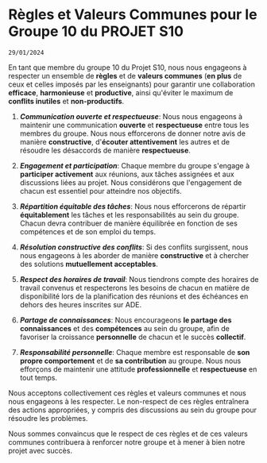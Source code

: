 # Règles et Valeurs Communes pour le Groupe 10 du PROJET S10

```
29/01/2024
```

En tant que membre du groupe 10 du Projet S10, nous nous engageons à respecter un ensemble de **règles** et de **valeurs communes** (**en plus** de ceux et celles imposés par les enseignants) pour garantir une collaboration **efficace**, **harmonieuse** et **productive**, ainsi qu'éviter le maximum de **conflits inutiles** et **non-productifs**.

1. ***Communication ouverte et respectueuse***: Nous nous engageons à maintenir une communication **ouverte** et **respectueuse** entre tous les membres du groupe. Nous nous efforcerons de donner notre avis de manière **constructive**, d'**écouter attentivement** les autres et de résoudre les désaccords de manière **respectueuse**.

2. ***Engagement et participation***: Chaque membre du groupe s'engage à **participer activement** aux réunions, aux tâches assignées et aux discussions liées au projet. Nous considérons que l'engagement de chacun est essentiel pour atteindre nos objectifs.

3. ***Répartition équitable des tâches***: Nous nous efforcerons de répartir **équitablement** les tâches et les responsabilités au sein du groupe. Chacun devra contribuer de manière équilibrée en fonction de ses compétences et de son emploi du temps.

4. ***Résolution constructive des conflits***: Si des conflits surgissent, nous nous engageons à les aborder de manière **constructive** et à chercher des solutions **mutuellement acceptables**.

5. ***Respect des horaires de travail***: Nous tiendrons compte des horaires de travail convenus et respecterons les besoins de chacun en matière de disponibilité lors de la planification des réunions et des échéances en dehors des heures inscrites sur ADE.

6. ***Partage de connaissances***: Nous encourageons **le partage des connaissances** et des **compétences** au sein du groupe, afin de favoriser la croissance **personnelle** de chacun et le succès **collectif**.

7. ***Responsabilité personnelle***: Chaque membre est responsable de **son propre comportement** et de **sa contribution** au groupe. Nous nous efforçons de maintenir une attitude **professionnelle** et **respectueuse** en tout temps.

Nous acceptons collectivement ces règles et valeurs communes et nous nous engageons à les respecter. Le non-respect de ces règles entraînera des actions appropriées, y compris des discussions au sein du groupe pour résoudre les problèmes.

Nous sommes convaincus que le respect de ces règles et de ces valeurs communes contribuera à renforcer notre groupe et à mener à bien notre projet avec succès.
